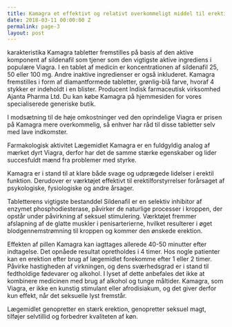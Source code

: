 ```yaml
---
title: Kamagra et effektivt og relativt overkommeligt middel til erektil lidelse.
date: 2018-03-11 00:00:00 Z
permalink: page-3
layout: post
---
```


karakteristika 
Kamagra tabletter fremstilles på basis af den aktive komponent af sildenafil som tjener som den vigtigste aktive ingrediens i populære Viagra. I en tablet af medicin er koncentrationen af ​​sildenafil 25, 50 eller 100 mg. Andre inaktive ingredienser er også inkluderet. Kamagra fremstilles i form af diamantformede tabletter, grønlig-blå farve, hvoraf 4 stykker er indeholdt i en blister. Producent Indisk farmaceutisk virksomhed Ajanta Pharma Ltd. Du kan købe Kamagra på hjemmesiden for vores specialiserede generiske butik. 

I modsætning til de høje omkostninger ved den oprindelige Viagra er prisen på Kamagra mere overkommelig, så enhver har råd til disse tabletter selv med lave indkomster. 

Farmakologisk aktivitet 
Lægemidlet Kamagra er en fuldgyldig analog af mærket dyrt Viagra, derfor har det de samme stærke egenskaber og lider succesfuldt mænd fra problemer med styrke. 

Kamagra er i stand til at klare både svage og udprægede lidelser i erektil funktion. Derudover er værktøjet effektivt til erektilforstyrrelser forårsaget af psykologiske, fysiologiske og andre årsager. 

Tabletterens vigtigste bestanddel Sildenafil er en selektiv inhibitor af enzymet phosphodiesterase, påvirker de naturlige processer i kroppen, der opstår under påvirkning af seksuel stimulering. Værktøjet fremmer afslapning af de glatte muskler i penisarterierne, hvilket resulterer i øget blodgennemstrømning til kroppen og kommer den ønskede erektion. 

Effekten af ​​pillen Kamagra kan iagttages allerede 40-50 minutter efter indtagelse. Det opnåede resultat opretholdes i 4 timer. Hos nogle patienter kan en erektion efter brug af lægemidlet forekomme efter 1 eller 2 timer. Påvirke hastigheden af ​​virkningen, og dens sværhedsgrad er i stand til fedtholdige fødevarer og alkohol. I lyset af dette anbefales det ikke at kombinere medicinen med brug af alkohol og tunge måltider. Kamagra, som Viagra, er ikke en kunstig stimulant eller afrodisiakum, og det giver derfor kun effekt, når det seksuelle lyst fremstår. 

Lægemidlet genopretter en stærk erektion, genopretter seksuel magt, tilføjer selvtillid og forbedrer kvaliteten af ​​køn.
